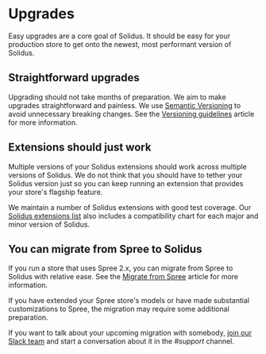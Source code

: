 # Upgrades

Easy upgrades are a core goal of Solidus. It should be easy for your production
store to get onto the newest, most performant version of Solidus.

## Straightforward upgrades

Upgrading should not take months of preparation. We aim to make upgrades
straightforward and painless. We use [Semantic Versioning][semver] to avoid
unnecessary breaking changes. See the [Versioning guidelines][versioning]
article for more information.

[semver]: https://semver.org/ 
[versioning]: versioning-guidelines.md

## Extensions should just work

Multiple versions of your Solidus extensions should work across multiple
versions of Solidus. We do not think that you should have to tether your Solidus
version just so you can keep running an extension that provides your store's
flagship feature.

We maintain a number of Solidus extensions with good test coverage. Our [Solidus
extensions list][extensions] also includes a compatibility chart for each major
and minor version of Solidus.

[extensions]: http://extensions.solidus.io

## You can migrate from Spree to Solidus

If you run a store that uses Spree 2.x, you can migrate from Spree to
Solidus with relative ease. See the [Migrate from Spree][migrate-from-spree]
article for more information.

If you have extended your Spree store's models or have made substantial
customizations to Spree, the migration may require some additional preparation.

If you want to talk about your upcoming migration with somebody, [join our Slack
team][slack] and start a conversation about it in the *#support* channel.

[migrate-from-spree]: migrate-from-spree.html
[slack]: http://slack.solidus.io/
